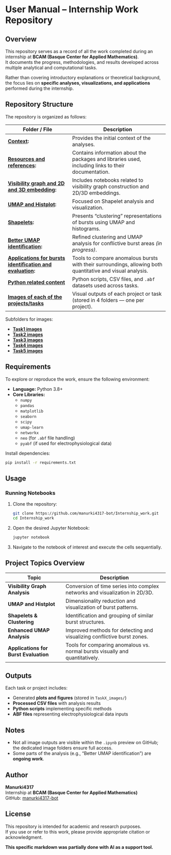 # User Manual – Internship Work Repository

## Overview

This repository serves as a record of all the work completed during an internship at **BCAM (Basque Center for Applied Mathematics)**.  
It documents the progress, methodologies, and results developed across multiple analytical and computational tasks.

Rather than covering introductory explanations or theoretical background, the focus lies on **specific analyses, visualizations, and applications** performed during the internship.

## Repository Structure

The repository is organized as follows:

| Folder / File | Description |
|----------------|--------------|
| **[Context](./task/1_context.md):** | Provides the initial context of the analyses. |
| **[Resources and references](./task/2_Libraries_used.md):** | Contains information about the packages and libraries used, including links to their documentation. |
| **[Visibility graph and 2D and 3D embedding](./task/Task1.ipynb):** | Includes notebooks related to visibility graph construction and 2D/3D embeddings. |
| **[UMAP and Histplot](./task/Task2.ipynb):** | Focused on Shapelet analysis and visualization. |
| **[Shapelets](./task/Task3.ipynb):** | Presents “clustering” representations of bursts using UMAP and histograms. |
| **[Better UMAP identification](./task/Task4.ipynb):** | Refined clustering and UMAP analysis for conflictive burst areas *(in progress)*. |
| **[Applications for bursts identification and evaluation](./task/Task5.ipynb):** | Tools to compare anomalous bursts with their surroundings, allowing both quantitative and visual analysis. |
| **[Python related content](.python)** | Python scripts, CSV files, and `.abf` datasets used across tasks. |
| **[Images of each of the projects/tasks](./Images_outputs)** | Visual outputs of each project or task (stored in 4 folders — one per project). |

Subfolders for images:
  - **[Task1 images](./Images_outputs/Task1)** 
  - **[Task2 images](./Images_outputs/Task2)**
  - **[Task3 images](./Images_outputs/Task3)**
  - **[Task4 images](./Images_outputs/Task4)**
  - **[Task5 images](./Images_outputs/Task5)** 


## Requirements

To explore or reproduce the work, ensure the following environment:

- **Language:** Python 3.8+
- **Core Libraries:**
  - `numpy`
  - `pandas`
  - `matplotlib`
  - `seaborn`
  - `scipy`
  - `umap-learn`
  - `networkx`
  - `neo` (for `.abf` file handling)
  - `pyabf` (if used for electrophysiological data)

Install dependencies:
```bash
pip install -r requirements.txt
```


## Usage

### Running Notebooks
1. Clone the repository:
   ```bash
   git clone https://github.com/manurki4317-bot/Internship_work.git
   cd Internship_work
   ```
2. Open the desired Jupyter Notebook:
   ```bash
   jupyter notebook
   ```
3. Navigate to the notebook of interest and execute the cells sequentially.


## Project Topics Overview

| Topic | Description |
|--------|--------------|
| **Visibility Graph Analysis** | Conversion of time series into complex networks and visualization in 2D/3D. |
| **UMAP and Histplot** | Dimensionality reduction and visualization of burst patterns. |
| **Shapelets & Clustering** | Identification and grouping of similar burst structures. |
| **Enhanced UMAP Analysis** | Improved methods for detecting and visualizing conflictive burst zones. |
| **Applications for Burst Evaluation** | Tools for comparing anomalous vs. normal bursts visually and quantitatively. |


## Outputs

Each task or project includes:
- Generated **plots and figures** (stored in `TaskX_images/`)
- **Processed CSV files** with analysis results
- **Python scripts** implementing specific methods
- **ABF files** representing electrophysiological data inputs


## Notes

- Not all image outputs are visible within the `.ipynb` preview on GitHub; the dedicated image folders ensure full access.
- Some parts of the analysis (e.g., “Better UMAP identification”) are **ongoing work**.


## Author

**Manurki4317**  
Internship at **BCAM (Basque Center for Applied Mathematics)**  
GitHub: [manurki4317-bot](https://github.com/manurki4317-bot)


## License

This repository is intended for academic and research purposes.  
If you use or refer to this work, please provide appropriate citation or acknowledgment.



**This specific markdown was partially done with AI as a support tool.**
